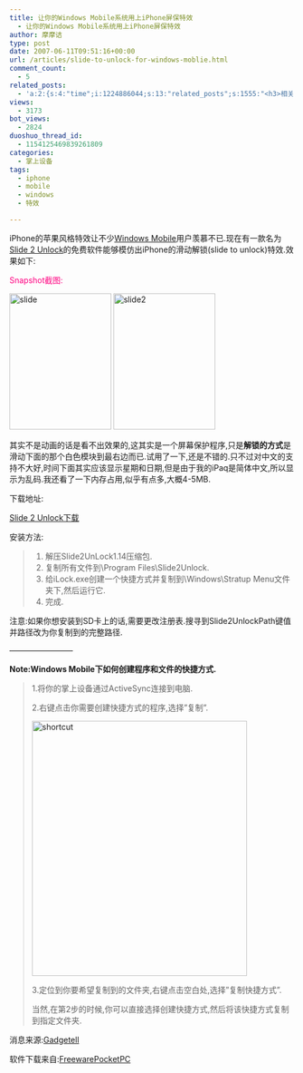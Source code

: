 ```yaml
---
title: 让你的Windows Mobile系统用上iPhone屏保特效
  - 让你的Windows Mobile系统用上iPhone屏保特效
author: 摩摩诘
type: post
date: 2007-06-11T09:51:16+00:00
url: /articles/slide-to-unlock-for-windows-moblie.html
comment_count:
  - 5
related_posts:
  - 'a:2:{s:4:"time";i:1224886044;s:13:"related_posts";s:1555:"<h3>相关日志</h3><ul class="related_post"><li><a href="http://www.digglife.cn/articles/turn-your-windows-mobile-phone-into-an-iphone.html" title="总结:Windows Mobile手机模拟iPhone完全方案">总结:Windows Mobile手机模拟iPhone完全方案</a></li><li><a href="http://www.digglife.cn/articles/custom-windows-interface-tools.html" title="9个工具打造焕然一新的Windows界面">9个工具打造焕然一新的Windows界面</a></li><li><a href="http://www.digglife.cn/articles/ppc-freeware-download.html" title="PPC,Windows Mobile手机免费软件下载网站:PPC Freeware">PPC,Windows Mobile手机免费软件下载网站:PPC Freeware</a></li><li><a href="http://www.digglife.cn/articles/opera-mobile-8-65-download.html" title="Opera Mobile 8.65正式版发布">Opera Mobile 8.65正式版发布</a></li><li><a href="http://www.digglife.cn/articles/just-buy-a-minione-instead-of-iphone.html" title="总结:Windows Mobile手机模拟iPhone完美方案(扯淡篇)">总结:Windows Mobile手机模拟iPhone完美方案(扯淡篇)</a></li><li><a href="http://www.digglife.cn/articles/add-iphone-styled-contactlist-to-windows-mobile.html" title="给你的Windows Mobile手机加上iPhone风格的联系人菜单">给你的Windows Mobile手机加上iPhone风格的联系人菜单</a></li><li><a href="http://www.digglife.cn/articles/%e9%85%b7%e8%bd%af%e6%8e%a8%e8%8d%90%e8%ae%a9windows%e4%b9%9f%e7%94%a8%e4%b8%8a3d%e6%a1%8c%e9%9d%a2.html" title="酷软推荐:让windows也用上3D桌面">酷软推荐:让windows也用上3D桌面</a></li></ul>";}'
views:
  - 3173
bot_views:
  - 2824
duoshuo_thread_id:
  - 1154125469839261809
categories:
  - 掌上设备
tags:
  - iphone
  - mobile
  - windows
  - 特效

---
```

iPhone的苹果风格特效让不少<a target="_blank" href="https://www.digglife.net/articles/windows-mobile%e8%ae%be%e5%a4%87%e4%b8%ad%e5%bf%8361%e5%8f%91%e5%b8%83.html">Windows Mobile</a>用户羡慕不已.现在有一款名为<a target="_blank" href="http://www.freewarepocketpc.net/ppc-download-slide-2-unlock-v1-14.html">Slide 2 Unlock</a>的免费软件能够模仿出iPhone的滑动解锁(slide to unlock)特效.效果如下:

<font color="#ff0080">Snapshot截图:</font>

<a atomicselection="true" href="https://www.digglife.net/wp-content/uploads/3/379/2007/06/slide.png"><img border="0" width="180" src="http://digglife.qiniudn.com/wp-content/uploads/3/379/2007/06/slide-thumb.png" alt="slide" height="240" style="border-width: 0px" /></a> <a atomicselection="true" href="https://www.digglife.net/wp-content/uploads/3/379/2007/06/slide2.png"><img border="0" width="180" src="http://digglife.qiniudn.com/wp-content/uploads/3/379/2007/06/slide2-thumb.png" alt="slide2" height="240" style="border-width: 0px" /></a>

其实不是动画的话是看不出效果的,这其实是一个屏幕保护程序,只是**解锁的方式**是滑动下面的那个白色模块到最右边而已.试用了一下,还是不错的.只不过对中文的支持不大好,时间下面其实应该显示星期和日期,但是由于我的iPaq是简体中文,所以显示为乱码.我还看了一下内存占用,似乎有点多,大概4-5MB.

<!--more-->

下载地址:

<a target="_blank" href="http://www.freewareppc.com/_download/Slide2UnLock1.14.zip">Slide 2 Unlock下载</a>

安装方法:

>   1. 解压Slide2UnLock1.14压缩包.
>   2. 复制所有文件到\Program Files\Slide2Unlock.
>   3. 给iLock.exe创建一个快捷方式并复制到\Windows\Stratup Menu文件夹下,然后运行它.
>   4. 完成.

注意:如果你想安装到SD卡上的话,需要更改注册表.搜寻到Slide2UnlockPath键值并路径改为你复制到的完整路径.

&#8212;&#8212;&#8212;&#8212;&#8212;&#8212;&#8212;&#8212;

**Note:Windows Mobile下如何创建程序和文件的快捷方式.**

> 1.将你的掌上设备通过ActiveSync连接到电脑.
> 
> 2.右键点击你需要创建快捷方式的程序,选择&#8221;复制&#8221;.
> 
> <a atomicselection="true" href="https://www.digglife.net/wp-content/uploads/3/379/2007/06/shortcut.png"><img width="380" src="http://digglife.qiniudn.com/wp-content/uploads/3/379/2007/06/shortcut-thumb.png" alt="shortcut" height="450" /></a>
> 
> 3.定位到你要希望复制到的文件夹,右键点击空白处,选择&#8221;复制快捷方式&#8221;.
> 
> 当然,在第2步的时候,你可以直接选择创建快捷方式,然后将该快捷方式复制到指定文件夹.

消息来源:<a target="_blank" href="http://www.gadgetell.com/2007/06/slide-2-unlock-gives-windows-mobile-users-an-iphone-feature/">Gadgetell</a>

软件下载来自:<a target="_blank" href="http://www.freewarepocketpc.net/ppc-download-slide-2-unlock-v1-14.html">FreewarePocketPC</a>